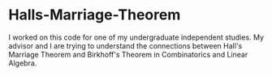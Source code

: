 # Halls-Marriage-Theorem
I worked on this code for one of my undergraduate independent studies. My advisor and I are trying to understand the connections between Hall's Marriage Theorem and Birkhoff's Theorem in Combinatorics and Linear Algebra.
